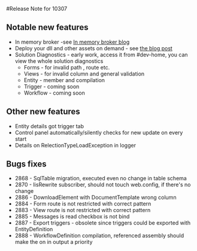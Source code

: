 #Release Note for 10307

## Notable new features
* In memory broker -see [In memory broker blog](http://www.reactivedeveloper.com/blogs/in-memory-broker-for-development-machine)
* Deploy your dll and other assets on demand - see [the blog post](http://www.reactivedeveloper.com/blogs/deploy-your-dll-and-other-assets-on-demand)
* Solution Diagnostics - early work, access it from #dev-home, you can view the whole solution diagnostics
    * Forms - for invalid path , route etc.
    * Views - for invalid column and general validation
    * Entity - member and compilation
    * Trigger - coming soon
    * Workflow - coming soon

## Other new features
* Entity details got trigger tab
* Control panel automatically/silently checks for new update on every start
* Details on RelectionTypeLoadException in logger


## Bugs fixes
* 2868 - SqlTable migration, executed even no change in table schema
* 2870 - IisRewrite subscriber, should not touch web.config, if there's no change
* 2886 - DownloadElement with DocumentTemplate wrong column
* 2884 - Form route is not restricted with correct pattern
* 2883 - View route is not restricted with correct pattern
* 2885 - Messages is read checkbox is not bind
* 2887 - Export triggers - obsolete since triggers could be exported with EntityDefinition
* 2888 - WorkflowDefinition compilation, referenced assembly should make the on in output a priority

